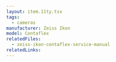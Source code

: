 ```yaml
---
layout: item.11ty.tsx
tags:
  - cameras
manufacturer: Zeiss Ikon
model: Contaflex
relatedFiles:
  - zeiss-ikon-contaflex-service-manual
relatedLinks:
---
```

